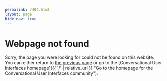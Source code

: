 ```yaml
---
permalink: /404.html
layout: page
hide_nav: true
---
```


# Webpage not found

Sorry, the page you were looking for could not be found on this website. You can either return to <a href="#" onclick="javascript:window.history.back();" title="Go to the previous webpage in your browser">the previous page</a> or go to the [Conversational User Interfaces homepage]({{ '/' | relative_url }} "Go to the homepage for the Conversational User Interfaces community").